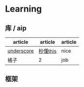 # Learning

## 库 / aip

| article | article | article |
|------|------|------|
| [underscore][1] | [秒懂this][2]    | nice |
| 橘子 | 2    | job  |

## 框架



[1]: https://github.com/xialei520/Learning/issues/1
[2]: https://github.com/xialei520/Learning/issues/2
